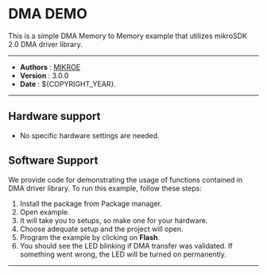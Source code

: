 # DMA DEMO

This is a simple DMA Memory to Memory example that utilizes mikroSDK 2.0 DMA driver library.

---

- **Authors**     : [MIKROE](https://github.com/MikroElektronika)
- **Version**     : 3.0.0
- **Date**        : ${COPYRIGHT_YEAR}.

---

## Hardware support

- No specific hardware settings are needed.

## Software Support

We provide code for demonstrating the usage of functions contained in DMA driver library. To run this example, follow these steps:

1. Install the package from Package manager.
2. Open example.
3. It will take you to setups, so make one for your hardware.
4. Choose adequate setup and the project will open.
5. Program the example by clicking on **Flash**.
6. You should see the LED blinking if DMA transfer was validated. If something went wrong, the LED will be turned on permanently.

---
